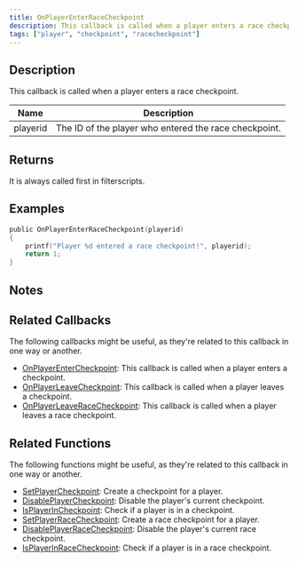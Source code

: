 ```yaml
---
title: OnPlayerEnterRaceCheckpoint
description: This callback is called when a player enters a race checkpoint.
tags: ["player", "checkpoint", "racecheckpoint"]
---
```


## Description

This callback is called when a player enters a race checkpoint.

| Name     | Description                                           |
| -------- | ----------------------------------------------------- |
| playerid | The ID of the player who entered the race checkpoint. |

## Returns

It is always called first in filterscripts.

## Examples

```c
public OnPlayerEnterRaceCheckpoint(playerid)
{
    printf("Player %d entered a race checkpoint!", playerid);
    return 1;
}
```

## Notes

<TipNPCCallbacks />

## Related Callbacks

The following callbacks might be useful, as they're related to this callback in one way or another. 

- [OnPlayerEnterCheckpoint](OnPlayerEnterCheckpoint): This callback is called when a player enters a checkpoint.
- [OnPlayerLeaveCheckpoint](OnPlayerLeaveCheckpoint): This callback is called when a player leaves a checkpoint.
- [OnPlayerLeaveRaceCheckpoint](OnPlayerLeaveRaceCheckpoint): This callback is called when a player leaves a race checkpoint. 

## Related Functions

The following functions might be useful, as they're related to this callback in one way or another. 

- [SetPlayerCheckpoint](../functions/SetPlayerCheckpoint): Create a checkpoint for a player.
- [DisablePlayerCheckpoint](../functions/DisablePlayerCheckpoint): Disable the player's current checkpoint.
- [IsPlayerInCheckpoint](../functions/IsPlayerInRaceCheckpoint): Check if a player is in a checkpoint.
- [SetPlayerRaceCheckpoint](../functions/SetPlayerRaceCheckpoint): Create a race checkpoint for a player.
- [DisablePlayerRaceCheckpoint](../functions/DisablePlayerRaceCheckpoint): Disable the player's current race checkpoint.
- [IsPlayerInRaceCheckpoint](../functions/IsPlayerInRaceCheckpoint): Check if a player is in a race checkpoint.
